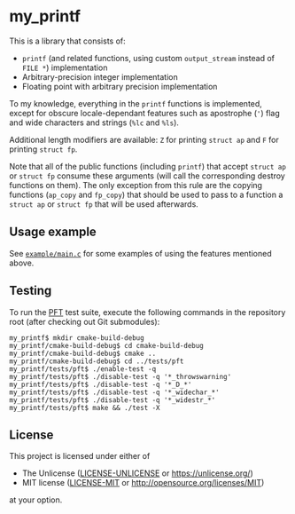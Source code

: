 my_printf
===

This is a library that consists of:

* `printf` (and related functions, using custom `output_stream` instead of `FILE *`) implementation
* Arbitrary-precision integer implementation
* Floating point with arbitrary precision implementation

To my knowledge, everything in the `printf` functions is implemented, except for obscure locale-dependant features such as apostrophe (`'`) flag and wide characters and strings (`%lc` and `%ls`).

Additional length modifiers are available: `Z` for printing `struct ap` and `F` for printing `struct fp`.

Note that all of the public functions (including `printf`) that accept `struct ap` or `struct fp` consume these arguments (will call the corresponding destroy functions on them). The only exception
from this rule are the copying functions (`ap_copy` and `fp_copy`) that should be used to pass to a function a `struct ap`
or `struct fp` that will be used afterwards.

## Usage example

See [`example/main.c`](example/main.c) for some examples of using the features mentioned above.

## Testing

To run the [PFT](https://github.com/gavinfielder/pft) test suite, execute the following commands in the repository root (after checking out Git submodules):

```shell
my_printf$ mkdir cmake-build-debug
my_printf/cmake-build-debug$ cd cmake-build-debug
my_printf/cmake-build-debug$ cmake ..
my_printf/cmake-build-debug$ cd ../tests/pft
my_printf/tests/pft$ ./enable-test -q
my_printf/tests/pft$ ./disable-test -q '*_throwswarning'
my_printf/tests/pft$ ./disable-test -q '*_D_*'
my_printf/tests/pft$ ./disable-test -q '*_widechar_*'
my_printf/tests/pft$ ./disable-test -q '*_widestr_*'
my_printf/tests/pft$ make && ./test -X
```

## License

This project is licensed under either of

* The Unlicense ([LICENSE-UNLICENSE](LICENSE-UNLICENSE) or
  https://unlicense.org/)
* MIT license ([LICENSE-MIT](LICENSE-MIT) or
  http://opensource.org/licenses/MIT)

at your option.
